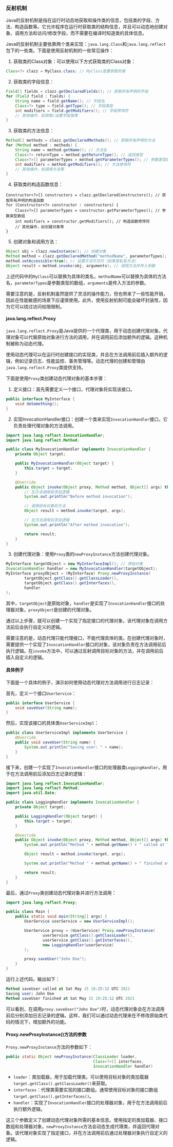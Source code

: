 ### 反射机制

Java的反射机制是指在运行时动态地获取和操作类的信息，包括类的字段、方法、构造函数等。它允许程序在运行时获取类的结构信息，并且可以动态地创建对象、调用方法和访问/修改字段，而不需要在编译时知道类的具体信息。

Java的反射机制主要依靠两个类来实现：`java.lang.Class`和`java.lang.reflect`包下的一些类。下面是使用反射机制的一些常见操作：

1. 获取类的Class对象：可以使用以下方式获取类的Class对象：

```java
Class<?> clazz = MyClass.class; // MyClass是要获取的类
```

2. 获取类的字段信息：

```java
Field[] fields = clazz.getDeclaredFields(); // 获取所有声明的字段
for (Field field : fields) {
    String name = field.getName(); // 字段名
    Class<?> type = field.getType(); // 字段类型
    int modifiers = field.getModifiers(); // 字段修饰符
    // 其他操作，如获取/设置字段值等
}
```

3. 获取类的方法信息：

```java
Method[] methods = clazz.getDeclaredMethods(); // 获取所有声明的方法
for (Method method : methods) {
    String name = method.getName(); // 方法名
    Class<?> returnType = method.getReturnType(); // 返回类型
    Class<?>[] parameterTypes = method.getParameterTypes(); // 参数类型数组
    int modifiers = method.getModifiers(); // 方法修饰符
    // 其他操作，如调用方法等
}
```

4. 获取类的构造函数信息：

```
Constructor<?>[] constructors = clazz.getDeclaredConstructors(); // 获取所有声明的构造函数
for (Constructor<?> constructor : constructors) {
    Class<?>[] parameterTypes = constructor.getParameterTypes(); // 参数类型数组
    int modifiers = constructor.getModifiers(); // 构造函数修饰符
    // 其他操作，如创建对象等
}
```

5. 创建对象和调用方法：

```java
Object obj = clazz.newInstance(); // 创建对象
Method method = clazz.getDeclaredMethod("methodName", parameterTypes); // 获取方法对象
method.setAccessible(true); // 设置方法可访问（如果是私有方法）
Object result = method.invoke(obj, arguments); // 调用方法并传入参数
```

上述代码中的`MyClass`可以替换为具体的类名，`methodName`可以替换为具体的方法名，`parameterTypes`是参数类型的数组，`arguments`是传入方法的参数。

需要注意的是，反射机制虽然提供了灵活的操作能力，但也带来了一些性能开销，因此在性能敏感的场景下应谨慎使用。此外，使用反射机制可能会破坏封装性，因为它可以绕过访问权限限制。

#### java.lang.reflect.Proxy

`java.lang.reflect.Proxy`是Java提供的一个代理类，用于动态创建代理对象。代理对象可以代替原始对象进行方法的调用，并在调用前后添加额外的逻辑。这种机制被称为动态代理。

使用动态代理可以在运行时创建接口的实现类，并且在方法调用前后插入额外的逻辑，例如记录日志、性能监控、事务管理等。动态代理的创建和管理由`java.lang.reflect.Proxy`类提供支持。

下面是使用`Proxy`类创建动态代理对象的基本步骤：

1. 定义接口：首先需要定义一个接口，代理对象将实现该接口。

```java
public interface MyInterface {
    void doSomething();
}
```

2. 实现InvocationHandler接口：创建一个类来实现`InvocationHandler`接口，它负责处理代理对象的方法调用。

```java
import java.lang.reflect.InvocationHandler;
import java.lang.reflect.Method;

public class MyInvocationHandler implements InvocationHandler {
    private Object target;

    public MyInvocationHandler(Object target) {
        this.target = target;
    }

    @Override
    public Object invoke(Object proxy, Method method, Object[] args) throws Throwable {
        // 在方法调用前添加逻辑
        System.out.println("Before method invocation");

        // 调用目标对象的方法
        Object result = method.invoke(target, args);

        // 在方法调用后添加逻辑
        System.out.println("After method invocation");

        return result;
    }
}
```

3. 创建代理对象：使用`Proxy`类的`newProxyInstance`方法创建代理对象。

```java
MyInterface targetObject = new MyInterfaceImpl(); // 原始对象
InvocationHandler handler = new MyInvocationHandler(targetObject);
MyInterface proxyObject = (MyInterface) Proxy.newProxyInstance(
        targetObject.getClass().getClassLoader(),
        targetObject.getClass().getInterfaces(),
        handler
);
```

其中，`targetObject`是原始对象，`handler`是实现了`InvocationHandler`接口的处理器对象，`proxyObject`是创建的代理对象。

通过以上步骤，就可以创建一个实现了指定接口的代理对象，该代理对象在调用方法前后会执行自定义的逻辑。

需要注意的是，动态代理只能代理接口，不能代理具体的类。在创建代理对象时，需要提供一个实现了`InvocationHandler`接口的对象，该对象负责在方法调用前后执行逻辑。在`invoke`方法中，可以通过反射调用目标对象的方法，并在调用前后插入自定义的逻辑。

#### 具体例子

下面是一个具体的例子，演示如何使用动态代理对方法调用进行日志记录：

首先，定义一个接口`UserService`：

```java
public interface UserService {
    void saveUser(String name);
}
```

然后，实现该接口的具体类`UserServiceImpl`：

```java
public class UserServiceImpl implements UserService {
    @Override
    public void saveUser(String name) {
        System.out.println("Saving user: " + name);
    }
}
```

接下来，创建一个实现了`InvocationHandler`接口的处理器类`LoggingHandler`，用于在方法调用前后添加日志记录的逻辑：

```java
import java.lang.reflect.InvocationHandler;
import java.lang.reflect.Method;
import java.util.Date;

public class LoggingHandler implements InvocationHandler {
    private Object target;

    public LoggingHandler(Object target) {
        this.target = target;
    }

    @Override
    public Object invoke(Object proxy, Method method, Object[] args) throws Throwable {
        System.out.println("Method " + method.getName() + " called at " + new Date());

        Object result = method.invoke(target, args);

        System.out.println("Method " + method.getName() + " finished at " + new Date());

        return result;
    }
}
```

最后，通过`Proxy`类创建动态代理对象并进行方法调用：

```java
import java.lang.reflect.Proxy;

public class Main {
    public static void main(String[] args) {
        UserService userService = new UserServiceImpl();

        UserService proxy = (UserService) Proxy.newProxyInstance(
                userService.getClass().getClassLoader(),
                userService.getClass().getInterfaces(),
                new LoggingHandler(userService)
        );

        proxy.saveUser("John Doe");
    }
}
```

运行上述代码，输出如下：

```sql
Method saveUser called at Sat May 15 10:25:12 UTC 2021
Saving user: John Doe
Method saveUser finished at Sat May 15 10:25:12 UTC 2021
```

可以看到，在调用`proxy.saveUser("John Doe")`时，动态代理对象会在方法调用前后分别添加日志记录的逻辑。这样，我们可以通过动态代理来在不修改原始类代码的情况下，增加额外的功能。

#### Proxy.newProxyInstance()方法的参数

`Proxy.newProxyInstance`方法的参数如下：

```java
public static Object newProxyInstance(ClassLoader loader,
                                      Class<?>[] interfaces,
                                      InvocationHandler handler)
```

- `loader`：类加载器，用于加载代理类。可以使用目标对象的类加载器`target.getClass().getClassLoader()`来获取。
- `interfaces`：代理类需要实现的接口数组。通常使用目标对象的接口数组`target.getClass().getInterfaces()`。
- `handler`：实现了`InvocationHandler`接口的处理器对象，用于在方法调用前后执行额外逻辑。

这三个参数定义了创建动态代理对象所需的基本信息。使用指定的类加载器、接口数组和处理器对象，`newProxyInstance`方法会动态生成代理类，并返回代理对象。该代理对象实现了指定接口，并在方法调用前后通过处理器对象执行自定义的逻辑。